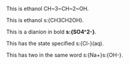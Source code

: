 This is ethanol CH~3~CH~2~OH.

This is ethanol s:{CH3CH2OH}.

This is a dianion in bold **s:{SO4^2-}**.

This has the state specified s:{Cl-}(aq).

This has two in the same word s:{Na+}s:{OH-}.